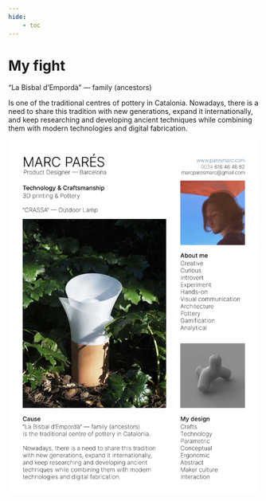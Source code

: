 ```yaml
---
hide:
    - toc
---
```


# My fight

“La Bisbal d’Empordà” — family (ancestors)

Is one of the traditional centres of pottery in Catalonia.
Nowadays, there is a need to share this tradition with new generations, expand it internationally, and keep researching and developing ancient techniques while combining them with modern technologies and digital fabrication.

![](../images/MarcPares_MyFight.jpg)
